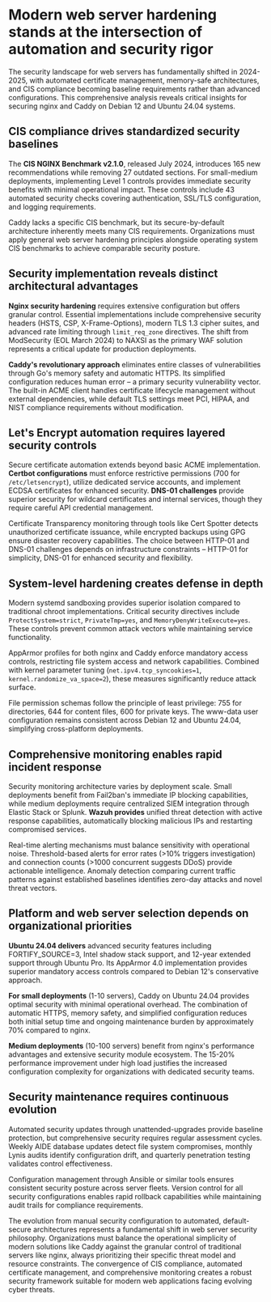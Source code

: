 # Modern web server hardening stands at the intersection of automation and security rigor

The security landscape for web servers has fundamentally shifted in 2024-2025, with automated certificate management, memory-safe architectures, and CIS compliance becoming baseline requirements rather than advanced configurations. This comprehensive analysis reveals critical insights for securing nginx and Caddy on Debian 12 and Ubuntu 24.04 systems.

## CIS compliance drives standardized security baselines

The **CIS NGINX Benchmark v2.1.0**, released July 2024, introduces 165 new recommendations while removing 27 outdated sections. For small-medium deployments, implementing Level 1 controls provides immediate security benefits with minimal operational impact. These controls include 43 automated security checks covering authentication, SSL/TLS configuration, and logging requirements.

Caddy lacks a specific CIS benchmark, but its secure-by-default architecture inherently meets many CIS requirements. Organizations must apply general web server hardening principles alongside operating system CIS benchmarks to achieve comparable security posture.

## Security implementation reveals distinct architectural advantages

**Nginx security hardening** requires extensive configuration but offers granular control. Essential implementations include comprehensive security headers (HSTS, CSP, X-Frame-Options), modern TLS 1.3 cipher suites, and advanced rate limiting through `limit_req_zone` directives. The shift from ModSecurity (EOL March 2024) to NAXSI as the primary WAF solution represents a critical update for production deployments.

**Caddy's revolutionary approach** eliminates entire classes of vulnerabilities through Go's memory safety and automatic HTTPS. Its simplified configuration reduces human error – a primary security vulnerability vector. The built-in ACME client handles certificate lifecycle management without external dependencies, while default TLS settings meet PCI, HIPAA, and NIST compliance requirements without modification.

## Let's Encrypt automation requires layered security controls

Secure certificate automation extends beyond basic ACME implementation. **Certbot configurations** must enforce restrictive permissions (700 for `/etc/letsencrypt`), utilize dedicated service accounts, and implement ECDSA certificates for enhanced security. **DNS-01 challenges** provide superior security for wildcard certificates and internal services, though they require careful API credential management.

Certificate Transparency monitoring through tools like Cert Spotter detects unauthorized certificate issuance, while encrypted backups using GPG ensure disaster recovery capabilities. The choice between HTTP-01 and DNS-01 challenges depends on infrastructure constraints – HTTP-01 for simplicity, DNS-01 for enhanced security and flexibility.

## System-level hardening creates defense in depth

Modern systemd sandboxing provides superior isolation compared to traditional chroot implementations. Critical security directives include `ProtectSystem=strict`, `PrivateTmp=yes`, and `MemoryDenyWriteExecute=yes`. These controls prevent common attack vectors while maintaining service functionality.

AppArmor profiles for both nginx and Caddy enforce mandatory access controls, restricting file system access and network capabilities. Combined with kernel parameter tuning (`net.ipv4.tcp_syncookies=1`, `kernel.randomize_va_space=2`), these measures significantly reduce attack surface.

File permission schemas follow the principle of least privilege: 755 for directories, 644 for content files, 600 for private keys. The www-data user configuration remains consistent across Debian 12 and Ubuntu 24.04, simplifying cross-platform deployments.

## Comprehensive monitoring enables rapid incident response

Security monitoring architecture varies by deployment scale. Small deployments benefit from Fail2ban's immediate IP blocking capabilities, while medium deployments require centralized SIEM integration through Elastic Stack or Splunk. **Wazuh provides** unified threat detection with active response capabilities, automatically blocking malicious IPs and restarting compromised services.

Real-time alerting mechanisms must balance sensitivity with operational noise. Threshold-based alerts for error rates (>10% triggers investigation) and connection counts (>1000 concurrent suggests DDoS) provide actionable intelligence. Anomaly detection comparing current traffic patterns against established baselines identifies zero-day attacks and novel threat vectors.

## Platform and web server selection depends on organizational priorities

**Ubuntu 24.04 delivers** advanced security features including FORTIFY_SOURCE=3, Intel shadow stack support, and 12-year extended support through Ubuntu Pro. Its AppArmor 4.0 implementation provides superior mandatory access controls compared to Debian 12's conservative approach.

**For small deployments** (1-10 servers), Caddy on Ubuntu 24.04 provides optimal security with minimal operational overhead. The combination of automatic HTTPS, memory safety, and simplified configuration reduces both initial setup time and ongoing maintenance burden by approximately 70% compared to nginx.

**Medium deployments** (10-100 servers) benefit from nginx's performance advantages and extensive security module ecosystem. The 15-20% performance improvement under high load justifies the increased configuration complexity for organizations with dedicated security teams.

## Security maintenance requires continuous evolution

Automated security updates through unattended-upgrades provide baseline protection, but comprehensive security requires regular assessment cycles. Weekly AIDE database updates detect file system compromises, monthly Lynis audits identify configuration drift, and quarterly penetration testing validates control effectiveness.

Configuration management through Ansible or similar tools ensures consistent security posture across server fleets. Version control for all security configurations enables rapid rollback capabilities while maintaining audit trails for compliance requirements.

The evolution from manual security configuration to automated, default-secure architectures represents a fundamental shift in web server security philosophy. Organizations must balance the operational simplicity of modern solutions like Caddy against the granular control of traditional servers like nginx, always prioritizing their specific threat model and resource constraints. The convergence of CIS compliance, automated certificate management, and comprehensive monitoring creates a robust security framework suitable for modern web applications facing evolving cyber threats.